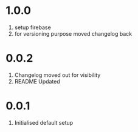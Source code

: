 # 1.0.0

1. setup firebase
2. for versioning purpose moved changelog back

# 0.0.2

1. Changelog moved out for visibility
2. README Updated

# 0.0.1

1. Initialised default setup